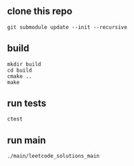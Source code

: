 

## clone this repo
```
git submodule update --init --recursive
```

## build
```
mkdir build
cd build
cmake ..
make
```

## run tests
```
ctest
```

## run main
```
./main/leetcode_solutions_main
```